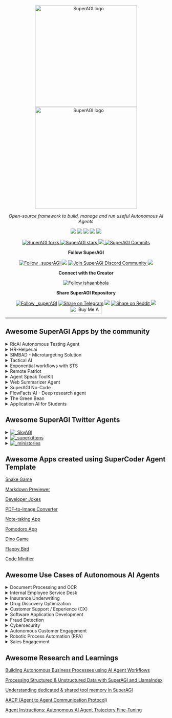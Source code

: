 <p align="center">
  <a href="https://superagi.com//#gh-light-mode-only">
    <img src="https://superagi.com/wp-content/uploads/2023/05/Logo-dark.svg" width="318px" alt="SuperAGI logo" />
  </a>
  <a href="https://superagi.com//#gh-dark-mode-only">
    <img src="https://superagi.com/wp-content/uploads/2023/05/Logo-light.svg" width="318px" alt="SuperAGI logo" />
  </a>

</p>

<p align="center"><i>Open-source framework to build, manage and run useful Autonomous AI Agents</i></p>
    

<p align="center">
<a href="https://superagi.com"> <img src="https://superagi.com/wp-content/uploads/2023/08/Website.svg"></a>
<a href="https://app.superagi.com"> <img src="https://superagi.com/wp-content/uploads/2023/07/Cloud.svg"></a>
<a href="https://marketplace.superagi.com/"> <img src="https://superagi.com/wp-content/uploads/2023/08/Marketplace.svg"></a>
<a href="https://superagi.com/docs/"> <img src="https://superagi.com/wp-content/uploads/2023/08/Docs.svg"></a>
<a href="https://documenter.getpostman.com/view/28438662/2s9Xy6rqP5"> <img src="https://superagi.com/wp-content/uploads/2023/08/APIs.svg"></a>
</p>

<p align="center">
<a href="https://github.com/TransformerOptimus/SuperAGI/fork" target="blank">
<img src="https://img.shields.io/github/forks/TransformerOptimus/SuperAGI?style=for-the-badge" alt="SuperAGI forks"/>
</a>

<a href="https://github.com/TransformerOptimus/SuperAGI/stargazers" target="blank">
<img src="https://img.shields.io/github/stars/TransformerOptimus/SuperAGI?style=for-the-badge" alt="SuperAGI stars"/>
</a>
<a href='https://github.com/TransformerOptimus/SuperAGI/releases'>
<img src='https://img.shields.io/github/release/TransformerOptimus/SuperAGI?&label=Latest&style=for-the-badge'>
</a>

<a href="https://github.com/TransformerOptimus/SuperAGI/commits" target="blank">
<img src="https://img.shields.io/github/commits-since/TransformerOptimus/SuperAGI/v0.0.11.svg?style=for-the-badge" alt="SuperAGI Commits"/>
</a>
</p>

<p align="center"><b>Follow SuperAGI </b></p>

<p align="center">
<a href="https://twitter.com/_superAGI" target="blank">
<img src="https://img.shields.io/twitter/follow/_superAGI?label=Follow: _superAGI&style=social" alt="Follow _superAGI"/>
</a>
<a href="https://www.reddit.com/r/Super_AGI" target="_blank"><img src="https://img.shields.io/twitter/url?label=/r/Super_AGI&logo=reddit&style=social&url=https://github.com/TransformerOptimus/SuperAGI"/></a>

<a href="https://discord.gg/dXbRe5BHJC" target="blank">
<img src="https://img.shields.io/discord/1107593006032355359?label=Join%20SuperAGI&logo=discord&style=social" alt="Join SuperAGI Discord Community"/>
</a>
<a href="https://www.youtube.com/@_superagi" target="_blank"><img src="https://img.shields.io/twitter/url?label=Youtube&logo=youtube&style=social&url=https://github.com/TransformerOptimus/SuperAGI"/></a>
</p>

<p align="center"><b>Connect with the Creator </b></p>

<p align="center">
<a href="https://twitter.com/ishaanbhola" target="blank">
<img src="https://img.shields.io/twitter/follow/ishaanbhola?label=Follow: ishaanbhola&style=social" alt="Follow ishaanbhola"/>
</a>
</p>

<p align="center"><b>Share SuperAGI Repository</b></p>

<p align="center">

<a href="https://twitter.com/intent/tweet?text=Check%20this%20GitHub%20repository%20out.%20SuperAGI%20-%20Let%27s%20you%20easily%20build,%20manage%20and%20run%20useful%20autonomous%20AI%20agents.&url=https://github.com/TransformerOptimus/SuperAGI&hashtags=SuperAGI,AGI,Autonomics,future" target="blank">
<img src="https://img.shields.io/twitter/follow/_superAGI?label=Share Repo on Twitter&style=social" alt="Follow _superAGI"/></a> 
<a href="https://t.me/share/url?text=Check%20this%20GitHub%20repository%20out.%20SuperAGI%20-%20Let%27s%20you%20easily%20build,%20manage%20and%20run%20useful%20autonomous%20AI%20agents.&url=https://github.com/TransformerOptimus/SuperAGI" target="_blank"><img src="https://img.shields.io/twitter/url?label=Telegram&logo=Telegram&style=social&url=https://github.com/TransformerOptimus/SuperAGI" alt="Share on Telegram"/></a>
<a href="https://api.whatsapp.com/send?text=Check%20this%20GitHub%20repository%20out.%20SuperAGI%20-%20Let's%20you%20easily%20build,%20manage%20and%20run%20useful%20autonomous%20AI%20agents.%20https://github.com/TransformerOptimus/SuperAGI"><img src="https://img.shields.io/twitter/url?label=whatsapp&logo=whatsapp&style=social&url=https://github.com/TransformerOptimus/SuperAGI" /></a> <a href="https://www.reddit.com/submit?url=https://github.com/TransformerOptimus/SuperAGI&title=Check%20this%20GitHub%20repository%20out.%20SuperAGI%20-%20Let's%20you%20easily%20build,%20manage%20and%20run%20useful%20autonomous%20AI%20agents.
" target="blank">
<img src="https://img.shields.io/twitter/url?label=Reddit&logo=Reddit&style=social&url=https://github.com/TransformerOptimus/SuperAGI" alt="Share on Reddit"/>
</a> <a href="mailto:?subject=Check%20this%20GitHub%20repository%20out.&body=SuperAGI%20-%20Let%27s%20you%20easily%20build,%20manage%20and%20run%20useful%20autonomous%20AI%20agents.%3A%0Ahttps://github.com/TransformerOptimus/SuperAGI" target="_blank"><img src="https://img.shields.io/twitter/url?label=Gmail&logo=Gmail&style=social&url=https://github.com/TransformerOptimus/SuperAGI"/></a> <a href="https://www.buymeacoffee.com/superagi" target="_blank"><img src="https://cdn.buymeacoffee.com/buttons/default-orange.png" alt="Buy Me A Coffee" height="23" width="100" style="border-radius:1px"></a>

</p>

<hr>

## Awesome SuperAGI Apps by the community

<details>
<summary>
RicAI Autonomous Testing Agent
</summary>
An Autonomous AI Agent for software testing that understands (complex) software requirements and business logic, generates test cases & provides feedback and test reports.<a href="https://github.com/liskovich/RicAI_Autonomous_Agents_Hackathon" target="blank"> View here. </a>
</details>

<details>
<summary>
HR-Helper.ai
</summary>
HR-Helper reduces the time wasted on resume screening, It uses SuperAGI APIs to do the initial screening including basic background checks (scraping GitHub data of a user).<a href="https://github.com/kecoje/hr-agi-tool" target="blank"> View here. </a>
</details>

<details>
<summary>
SIMBAD - Microtargeting Solution
</summary>
Microtargeting Solution to develop a comprehensive microtargeting solution that leverages data-driven insights to create precise and high-converting ad campaigns.<a href="https://github.com/kecoje/hr-agi-tool](https://simbad.streamlit.app/" target="blank"> View here. </a>
</details>

<details>
<summary>
Tactical AI
</summary>
A project to run a low-cost simultaneous series of agents that interact with the same environmental conditions and collaborate on the same output documents.<a href="https://github.com/evolved-civilian/tacticalAI" target="blank"> View here. </a>
</details>

<details>
<summary>
Exponential workflows with STS
</summary>
Strategic Thinking Systems enable dynamic and real-time collaboration between multiple humans and multiple autonomous agents.<a href="https://app.sts42.com/auth/login" target="blank"> View here. </a>
</details>

<details>
<summary>
Remote Patriot
</summary>
An app that sources disabled veterans with the creation of personalized agents for each job seeker, revolutionizing the way veterans find and secure remote work. <a href="https://app.remotepatriot.com/agi" target="blank"> View here. </a>
</details>

<details>
<summary>
Agent Speak ToolKit
</summary>
The project leverages Agent Speak to create semantically rich communication channels between agents, leveraging Belief-Desire-Intention models to facilitate complex negotiations and decision-making processes within autonomous systems <a href="http://209.151.149.79:3000/" target="blank"> View here. </a>
</details>

<details>
<summary>
Web Summarizer Agent
</summary>
An innovative tool that automates the process of summarizing web content by combining advanced web scraping, powerful AI summarization, and seamless email delivery to provide concise and informative summaries of webpages, directly to your inbox. <a href="https://github.com/Vashistha-1802/QuantumQrew" target="blank"> View here. </a>
</details>

<details>
<summary>
SuperAGI No-Code
</summary>
SuperAGI No-Code allows businesses to dictate how autonomous agents should behave based on their business processes. The Zapier integration lets business people create much greater value in a much shorter payback period.
</details>

<details>
<summary>
FlowFacts AI - Deep research agent
</summary>
The agent conducts deep research, takes notes, and generates a research document summarizing a given claim. It follows a specific workflow, starting with the user providing a claim and supporting information. <a href="https://github.com/JamesHutchison/research-agi-agent" target="blank"> View here. </a>
</details>

<details>
<summary>
The Green Bean
</summary>
The Green Bean aims to provide intelligent and useful information on how sustainability regulations impact your specific business. <a href="https://green-bean.vercel.app/" target="blank"> View here. </a>
</details>

<details>
<summary>
Application AI for Students
</summary>
An app that streamlines and enhances the student application process. It guides students in writing effective and personalized applications & provides real-time feedback for improvement.
</details>

## Awesome SuperAGI Twitter Agents

<details>
<summary>
<a href="https://twitter.com/_SkyAGI" target="blank">
<img src="https://img.shields.io/twitter/follow/_SkyAGI?label=_SkyAGI&style=social" alt="_SkyAGI"/>
</a>
</summary>
A regularly-scheduled SuperAGI agent that finds the latest AI news from the internet and tweets it with relevant mentions and hashtags.
</details>


<details>
<summary>

<a href="https://twitter.com/_superkittens" target="blank">
<img src="https://img.shields.io/twitter/follow/_superkittens?label=_superkittens&style=social" alt="_superkittens"/>
</a>
</summary>
A SuperAGI agent disguised as a Twitter bot that is scheduled to tweet unique 8-bit images of superhero kittens along with captions and relevant hashtags.
</details>


<details>
<summary>

<a href="https://twitter.com/_ministories" target="blank">
<img src="https://img.shields.io/twitter/follow/_ministories?label=_ministories&style=social" alt="_ministories"/>
</a>
</summary>
A SuperAGI agent that create bite-sized sci-fi stories and tweets it along with AI generated images and hashtags.
</details>


## Awesome Apps created using SuperCoder Agent Template

[Snake Game](https://superagi.com/supercoder/#SnakeGame)

[Markdown Previewer](https://eloquent-cranachan-750575.netlify.app/)

[Developer Jokes](https://zippy-entremet-770562.netlify.app/)

[PDF-to-Image Converter](https://stirring-bublanina-6de87f.netlify.app/)

[Note-taking App](https://flourishing-froyo-f3574c.netlify.app/)

[Pomodoro App](https://brilliant-beignet-df3779.netlify.app/)

[Dino Game](https://ornate-rugelach-8cbcfb.netlify.app/)

[Flappy Bird](https://clinquant-fox-3253a2.netlify.app/)

[Code Minifier](https://resilient-beijinho-ffa332.netlify.app/)



## Awesome Use Cases of Autonomous AI Agents

<details>
<summary>
Document Processing and OCR 
</summary>
Autonomous agents can revolutionize document processing and Optical Character Recognition (OCR) tasks. These agents can automatically scan, read, and extract data from various types of documents like invoices, contracts, and forms. They can understand the context, classify documents, and input data into relevant systems. This eliminates manual data entry errors, reduces processing time, and enhances data management efficiency.
</details>

<details>
<summary>
Internal Employee Service Desk
</summary>
Autonomous agents can be deployed as virtual assistants to provide internal support for employees. They can answer common queries about policies, procedures, or technical issues, and guide employees through resolution steps. They can also schedule meetings, manage calendars, or assist with other administrative tasks, helping to improve overall employee productivity and satisfaction.
</details>

<details>
<summary>
Insurance Underwriting
</summary>
Autonomous agents can transform insurance underwriting by automating risk assessment and pricing. They can analyze a multitude of data points like medical records, financial data, and geographical data to assess risks and determine premiums. The autonomous nature of these agents ensures consistent underwriting decisions and can greatly reduce processing time.
</details>

<details>
<summary>
Drug Discovery Optimization
</summary>
In the pharmaceutical industry, autonomous agents can assist in optimizing the drug discovery process. These agents can analyze vast amounts of biomedical data, including genomic data, medical literature, and clinical trials data to identify potential drug targets and predict drug effectiveness. This can significantly reduce the time and cost associated with drug discovery and development, leading to quicker market introductions.
</details>

<details>
<summary>
Customer Support / Experience (CX)
</summary>
Autonomous agents in customer support or CX provide immediate responses to customer queries and issues, contributing to better overall customer experience. These agents can efficiently handle high volumes of inquiries, offer solutions, provide product information, and guide customers through processes. They can also learn from previous interactions, making their responses more personalized and relevant, leading to higher customer satisfaction and loyalty.
</details>


<details>
<summary>
Software Application Development
</summary>
Autonomous agents can aid in software development by automating various aspects of the development process. This includes code generation, testing, and debugging. They can analyze code to find errors, suggest improvements, or even write code snippets. By automating these repetitive and time-consuming tasks, developers can focus more on creative and complex aspects of software development.
</details>

<details>
<summary>
Fraud Detection
</summary>
In the financial sector and others, autonomous agents can be used to detect fraudulent activities. They can analyze vast amounts of transaction data in real-time to identify patterns that signify potential fraud. These agents can also learn from past incidents, improving their detection capabilities over time. This leads to quicker responses to fraud and reduces financial and reputational damage.
</details>

<details>
<summary>
Cybersecurity
</summary>
Autonomous agents can play a pivotal role in cybersecurity by proactively detecting, preventing, and responding to threats. They can monitor network traffic for unusual activity, identify vulnerabilities in systems, and react to threats faster than human counterparts. Some advanced agents can even predict future attacks based on patterns and trends, thereby enhancing an organization’s cybersecurity posture.
</details>

<details>
<summary>
Autonomous Customer Engagement
</summary>
Autonomous agents can revolutionize customer service by providing round-the-clock support. These agents can answer customer inquiries instantly, guide them through complex processes, and resolve issues promptly. They can be programmed to learn from past interactions, allowing them to provide more personalized and accurate responses over time. This not only improves customer satisfaction but also reduces the burden on human customer service representatives.
</details>

<details>
<summary>
Robotic Process Automation (RPA)
</summary>
Autonomous agents can automate repetitive, rule-based tasks, thereby freeing up human resources for more complex tasks. In the context of RPA, these agents can read and interpret data from various sources, manipulate data, trigger responses, and communicate with other digital systems. They can perform tasks such as data entry, invoice processing, or payroll automation, which can significantly improve operational efficiency and accuracy.
</details>

<details>
<summary>
Sales Engagement
</summary>
Autonomous agents in sales engagement act as tireless, 24/7 sales representatives. They can interact with potential customers, understand their needs through natural language processing, and recommend appropriate products or services. They can also handle initial inquiries, schedule meetings, and follow up with prospects, thereby increasing efficiency and sales productivity. Additionally, these agents can gather and analyze data from interactions to provide valuable insights into customer behavior and preferences.
</details>



## Awesome Research and Learnings

[Building Autonomous Business Processes using AI Agent Workflows](https://superagi.com/building-autonomous-business-processes-using-ai-agent-workflows/)

[Processing Structured & Unstructured Data with SuperAGI and LlamaIndex](https://superagi.com/processing-structured-unstructured-data-with-superagi-and-llamaindex/)

[Understanding dedicated & shared tool memory in SuperAGI](https://superagi.com/understanding-how-dedicated-shared-tool-memory-works-in-superagi/)

[AACP (Agent to Agent Communication Protocol)](https://superagi.com/introducing-aacp-agent-to-agent-communication-protocol/)

[Agent Instructions: Autonomous AI Agent Trajectory Fine-Tuning](https://superagi.com/agent-instructions/)
